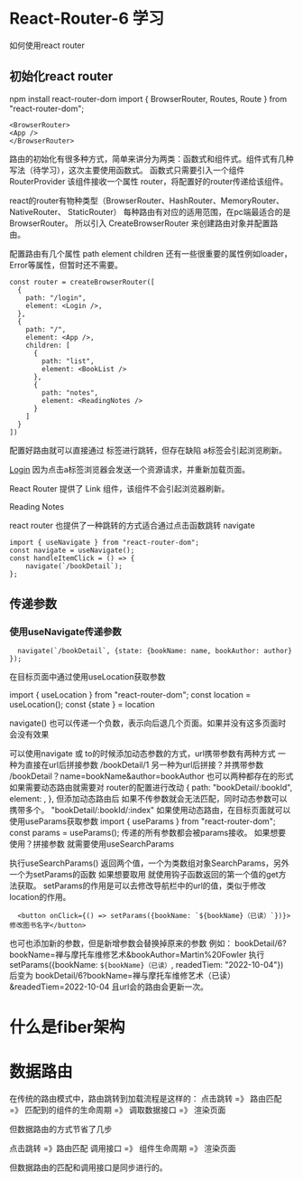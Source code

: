 # React-Router-6 学习

如何使用react router

## 初始化react router
  npm install react-router-dom
  import { BrowserRouter, Routes, Route } from "react-router-dom";

  ```
<BrowserRouter>
  <App />
</BrowserRouter>
  ```
路由的初始化有很多种方式，简单来讲分为两类：函数式和组件式。组件式有几种写法（待学习），这次主要使用函数式。
函数式只需要引入一个组件 RouterProvider 该组件接收一个属性 router，将配置好的router传递给该组件。

react的router有物种类型（BrowserRouter、HashRouter、MemoryRouter、NativeRouter、 StaticRouter）
每种路由有对应的适用范围，在pc端最适合的是BrowserRouter。
所以引入 CreateBrowserRouter 来创建路由对象并配置路由。

配置路由有几个属性 path element children 还有一些很重要的属性例如loader，Error等属性，但暂时还不需要。

```
const router = createBrowserRouter([
  {
    path: "/login",
    element: <Login />,
  },
  {
    path: "/",
    element: <App />,
    children: [
      {
        path: "list",
        element: <BookList />
      },
      {
        path: "notes",
        element: <ReadingNotes />
      }
    ]
  }
])
```
配置好路由就可以直接通过 <a/>标签进行跳转，但存在缺陷 a标签会引起浏览刷新。

<a href="/login">Login</a> 因为点击a标签浏览器会发送一个资源请求，并重新加载页面。

React Router 提供了 Link 组件，该组件不会引起浏览器刷新。
<Link className="w-32" to="/notes">Reading Notes</Link>

react router 也提供了一种跳转的方式适合通过点击函数跳转 navigate

```
import { useNavigate } from "react-router-dom";
const navigate = useNavigate();
const handleItemClick = () => {
    navigate(`/bookDetail`);
};
```
## 传递参数
### 使用useNavigate传递参数

      navigate(`/bookDetail`, {state: {bookName: name, bookAuthor: author} });
  
在目标页面中通过使用useLocation获取参数

import { useLocation } from "react-router-dom";
  const location = useLocation();
  const {state } = location

navigate() 也可以传递一个负数，表示向后退几个页面。如果并没有这多页面时会没有效果

可以使用navigate 或 to的时候添加动态参数的方式，url携带参数有两种方式
一种为直接在url后拼接参数 /bookDetail/1
另一种为url后拼接？并携带参数  /bookDetail？name=bookName&author=bookAuthor
也可以两种都存在的形式
如果需要动态路由就需要对 router的配置进行改动
      {
        path: "bookDetail/:bookId",
        element: <BookDetail />,
      },
但添加动态路由后 如果不传参数就会无法匹配，同时动态参数可以携带多个。
"bookDetail/:bookId/:index"
如果使用动态路由，在目标页面就可以使用useParams获取参数
import { useParams } from "react-router-dom";
const params = useParams();
 传递的所有参数都会被params接收。
 如果想要使用？拼接参数 就需要使用useSearchParams

 执行useSearchParams() 返回两个值，一个为类数组对象SearchParams，另外一个为setParams的函数
 如果想要取用 就使用钩子函数返回的第一个值的get方法获取。
  setParams的作用是可以去修改导航栏中的url的值，类似于修改location的作用。
  
      <button onClick={() => setParams({bookName: `${bookName}（已读）`})}>修改图书名字</button>

  也可也添加新的参数，但是新增参数会替换掉原来的参数
  例如：
  bookDetail/6?bookName=禅与摩托车维修艺术&bookAuthor=Martin%20Fowler
  执行 setParams({bookName: `${bookName}（已读）`, readedTiem: "2022-10-04"}) 后变为
  bookDetail/6?bookName=禅与摩托车维修艺术（已读）&readedTiem=2022-10-04
  且url会的路由会更新一次。


# 什么是fiber架构


# 数据路由
在传统的路由模式中，路由跳转到加载流程是这样的：
  点击跳转 =》 路由匹配 =》 匹配到的组件的生命周期 =》 调取数据接口 =》 渲染页面

但数据路由的方式节省了几步

  点击跳转 =》路由匹配
              调用接口 =》 组件生命周期 =》 渲染页面 
  
但数据路由的匹配和调用接口是同步进行的。
              


